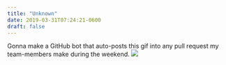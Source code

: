 ```yaml
---
title: "Unknown"
date: 2019-03-31T07:24:21-0600
draft: false
---
```


Gonna make a GitHub bot that auto-posts this gif into any pull request my team-members make during the weekend.
![](https://media.giphy.com/media/2gn8uQZocPUYM/giphy.gif)
